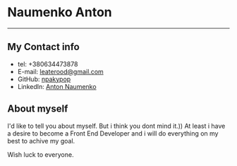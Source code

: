 # Naumenko Anton
----


## My Contact info


* tel: +380634473878
* E-mail: leaterood@gmail.com
* GitHub: [npakypop](https://www.linkedin.com/in/anton-naumenko-a37b3268/)
* LinkedIn: [Anton Naumenko](https://github.com/npakypop)


## About myself


I'd like to tell you about myself. But i think you dont mind it.))
At least i have a desire to become a Front End Developer and i will do everything on my best to achive my goal.


Wish luck to everyone.